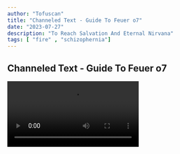 ```yaml
---
author: "Tofuscan" 
title: "Channeled Text - Guide To Feuer o7" 
date: "2023-07-27" 
description: "To Reach Salvation And Eternal Nirvana" 
tags: [ "fire" , "schizophernia"] 
---
```


## Channeled Text - Guide To Feuer o7

<video controls loop src="https://cdn.discordapp.com/attachments/921595377923268708/1133693549737680972/y.mp4"></video>


